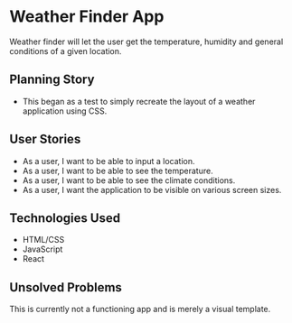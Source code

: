 # Weather Finder App
Weather finder will let the user get the temperature, humidity and general conditions of a given location.

## Planning Story
- This began as a test to simply recreate the layout of a weather application using CSS.

## User Stories
- As a user, I want to be able to input a location.
- As a user, I want to be able to see the temperature.
- As a user, I want to be able to see the climate conditions.
- As a user, I want the application to be visible on various screen sizes.

## Technologies Used
- HTML/CSS
- JavaScript
- React
## Unsolved Problems
This is currently not a functioning app and is merely a visual template.
